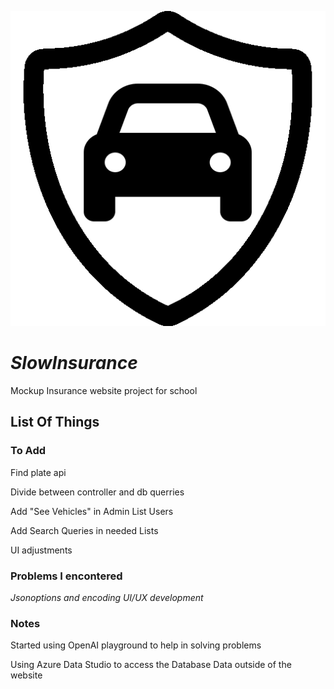 ![Slowinsurance Icon](https://raw.githubusercontent.com/davidrebelo124/SlowInsurance/master/wwwroot/favicon.ico)
# ***SlowInsurance***
Mockup Insurance website project for school


## List Of Things
### To Add
Find plate api

Divide between controller and db querries

Add "See Vehicles" in Admin List Users

Add Search Queries in needed Lists

UI adjustments

### Problems I encontered
*Jsonoptions and encoding*
*UI/UX development*

### Notes
Started using OpenAI playground to help in solving problems

Using Azure Data Studio to access the Database Data outside of the website